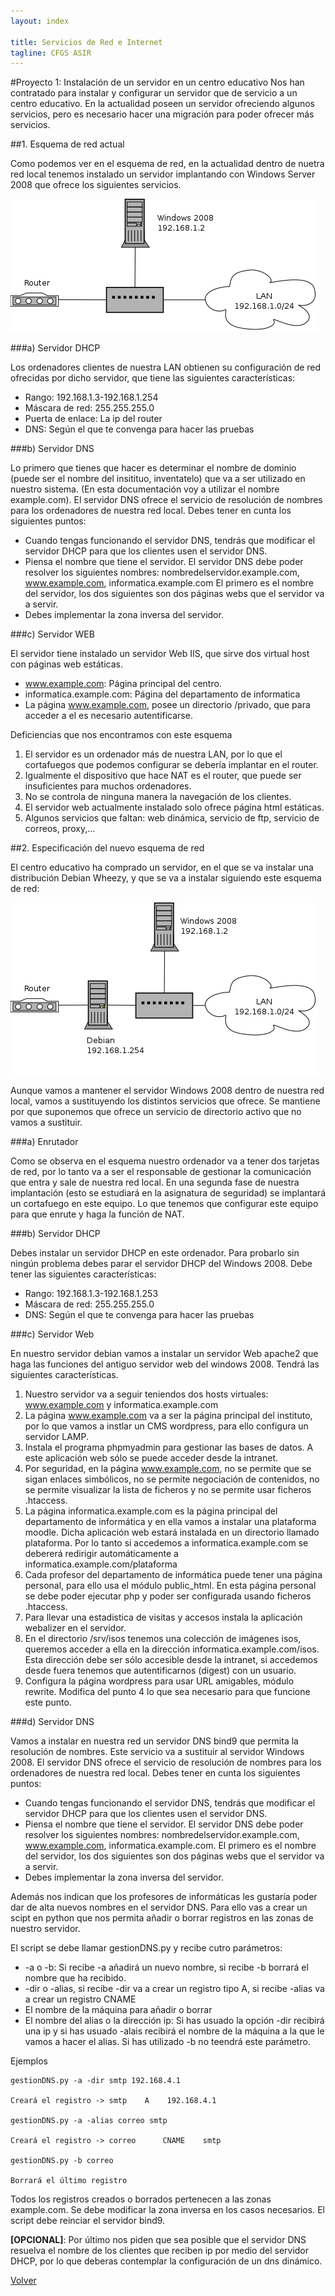 ```yaml
---
layout: index

title: Servicios de Red e Internet
tagline: CFGS ASIR
---
```

#Proyecto 1: Instalación de un servidor en un centro educativo
Nos han contratado para instalar y configurar un servidor que de servicio a un centro educativo. En la actualidad poseen un servidor ofreciendo algunos servicios, pero es necesario hacer una migración para poder ofrecer más servicios.

##1. Esquema de red actual

Como podemos ver en el esquema de red, en la actualidad dentro de nuetra red local tenemos instalado un servidor implantando con Windows Server 2008 que ofrece los siguientes servicios.

![Esquema de red](img/Diagrama1.png)

###a) Servidor DHCP

Los ordenadores clientes de nuestra LAN obtienen su configuración de red ofrecidas por dicho servidor, que tiene las siguientes características:

* Rango: 192.168.1.3-192.168.1.254
* Máscara de red: 255.255.255.0 
* Puerta de enlace: La ip del router
* DNS: Según el que te convenga para hacer las pruebas 

###b) Servidor DNS

Lo primero que tienes que hacer es determinar el nombre de dominio (puede ser el nombre del insitituo, inventatelo) que va a ser utilizado en nuestro sistema. (En esta documentación voy a utilizar el nombre example.com). El servidor DNS ofrece el servicio de resolución de nombres para los ordenadores de nuestra red local. Debes tener en cunta los siguientes puntos:

* Cuando tengas funcionando el servidor DNS, tendrás que modificar el servidor DHCP para que los clientes usen el servidor DNS. 
* Piensa el nombre que tiene el servidor. El servidor DNS debe poder resolver los siguientes nombres: nombredelservidor.example.com, www.example.com, informatica.example.com El primero es el nombre del servidor, los dos siguientes son dos páginas webs que el servidor va a servir. 
* Debes implementar la zona inversa del servidor.

###c) Servidor WEB

El servidor tiene instalado un servidor Web IIS, que sirve dos virtual host con páginas web estáticas.

* www.example.com: Página principal del centro.
* informatica.example.com: Página del departamento de informatica
* La página www.example.com, posee un directorio /privado, que para acceder a el es necesario autentificarse.

Deficiencias que nos encontramos con este esquema

1. El servidor es un ordenador más de nuestra LAN, por lo que el cortafuegos que podemos configurar se debería implantar en el router.
2. Igualmente el dispositivo que hace NAT es el router, que puede ser insuficientes para muchos ordenadores. 
3. No se controla de ninguna manera la navegación de los clientes. 
4. El servidor web actualmente instalado solo ofrece página html estáticas. 
5. Algunos servicios que faltan: web dinámica, servicio de ftp, servicio de correos, proxy,...

##2. Especificación del nuevo esquema de red

El centro educativo ha comprado un servidor, en el que se va instalar una distribución Debian Wheezy, y que se va a instalar siguiendo este esquema de red:

![Esquema de red](img/Diagrama2.png)

Aunque vamos a mantener el servidor Windows 2008 dentro de nuestra red local, vamos a sustituyendo los distintos servicios que ofrece. Se mantiene por que suponemos que ofrece un servicio de directorio activo que no vamos a sustituir.

###a) Enrutador

Como se observa en el esquema nuestro ordenador va a tener dos tarjetas de red, por lo tanto va a ser el responsable de gestionar la comunicación que entra y sale de nuestra red local. En una segunda fase de nuestra implantación (esto se estudiará en la asignatura de seguridad) se implantará un cortafuego en este equipo. Lo que tenemos que configurar este equipo para que enrute y haga la función de NAT.

###b) Servidor DHCP

Debes instalar un servidor DHCP en este ordenador. Para probarlo sin ningún problema debes parar el servidor DHCP del Windows 2008. Debe tener las siguientes características:

* Rango: 192.168.1.3-192.168.1.253
* Máscara de red: 255.255.255.0 
* DNS: Según el que te convenga para hacer las pruebas 

###c) Servidor Web

En nuestro servidor debian vamos a instalar un servidor Web apache2 que haga las funciones del antiguo servidor web del windows 2008. Tendrá las siguientes características.

1. Nuestro servidor va  a seguir teniendos dos hosts virtuales: www.example.com y informatica.example.com
2. La página www.example.com va a ser la página principal del instituto, por lo que vamos a instlar un CMS wordpress, para ello configura un servidor LAMP.
3. Instala el programa phpmyadmin para gestionar las bases de datos. A este aplicación web sólo se puede acceder desde la intranet.
4. Por seguridad, en la página www.example.com, no se permite que se sigan enlaces simbólicos, no se permite negociación de contenidos, no se permite visualizar la lista de ficheros y no se permite usar ficheros .htaccess.
5. La página informatica.example.com es la página principal del departamento de informática y en ella vamos a instalar una plataforma moodle. Dicha aplicación web estará instalada en un directorio llamado plataforma. Por lo tanto si accedemos a informatica.example.com se debererá redirigir automáticamente a informatica.example.com/plataforma
6. Cada profesor del departamento de informática puede tener una página personal, para ello usa el módulo public_html. En esta página personal se debe poder ejecutar php y poder ser configurada usando ficheros .htaccess.
7. Para llevar una estadistica de visitas y accesos instala la aplicación webalizer en el servidor.
8. En el directorio /srv/isos tenemos una colección de imágenes isos, queremos acceder a ella en la dirección informatica.example.com/isos. Esta dirección debe ser sólo accesible desde la intranet, si accedemos desde fuera tenemos que autentificarnos (digest) con un usuario.
9. Configura la página wordpress para usar URL amigables, módulo rewrite. Modifica del punto 4 lo que sea necesario para que funcione este punto.


###d) Servidor DNS

Vamos a instalar en nuestra red un servidor DNS bind9 que permita la resolución de nombres. Este servicio va a sustituir al servidor Windows 2008. El servidor DNS ofrece el servicio de resolución de nombres para los ordenadores de nuestra red local. Debes tener en cunta los siguientes puntos:

* Cuando tengas funcionando el servidor DNS, tendrás que modificar el servidor DHCP para que los clientes usen el servidor DNS. 
* Piensa el nombre que tiene el servidor. El servidor DNS debe poder resolver los siguientes nombres: nombredelservidor.example.com, www.example.com, informatica.example.com. El primero es el nombre del servidor, los dos siguientes son dos páginas webs que el servidor va a servir. 
* Debes implementar la zona inversa del servidor.

Además nos indican que los profesores de informáticas les gustaría poder dar de alta nuevos nombres en el servidor DNS. Para ello vas a crear un scipt en python que nos permita añadir o borrar registros en las zonas de nuestro servidor.

El script se debe llamar gestionDNS.py y recibe cutro parámetros:

* -a o -b: Si recibe -a añadirá un nuevo nombre, si recibe -b borrará el nombre que ha recibido.
* -dir o -alias, si recibe -dir va a crear un registro tipo A, si recibe -alias va a crear un registro CNAME
* El nombre de la máquina para añadir o borrar
* El nombre del alias o la dirección ip: Si has usuado la opción -dir recibirá una ip y si has usuado -alais recibirá el nombre de la máquina a la que le vamos a hacer el alias. Si has utilizado -b no teendrá este parámetro.

Ejemplos

    gestionDNS.py -a -dir smtp 192.168.4.1

	Creará el registro -> smtp    A    192.168.4.1

    gestionDNS.py -a -alias correo smtp

	Creará el registro -> correo      CNAME    smtp

    gestionDNS.py -b correo

	Borrará el último registro

Todos los registros creados o borrados pertenecen a las zonas example.com. Se debe modificar la zona inversa en los casos necesarios. El script debe reinciar el servidor bind9.

**[OPCIONAL]**: Por último nos piden que sea posible que el servidor DNS resuelva el nombre de los clientes que reciben ip por medio del servidor DHCP, por lo que deberas contemplar la configuración de un dns dinámico.

[Volver](index)
